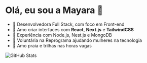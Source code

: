# Olá, eu sou a Mayara 👋  

- 🚀 Desenvolvedora Full Stack, com foco em Front-end  
- 🎨 Amo criar interfaces com **React**, **Next.js** e **TailwindCSS**  
- 📌 Experiência com Node.js, Nest.js e MongoDB  
- 💜 Voluntária na Reprograma ajudando mulheres na tecnologia  
- 🌊 Amo praia e trilhas nas horas vagas  

![GitHub Stats](https://github-readme-stats.vercel.app/api?username=mayararocha&show_icons=true&theme=radical)
